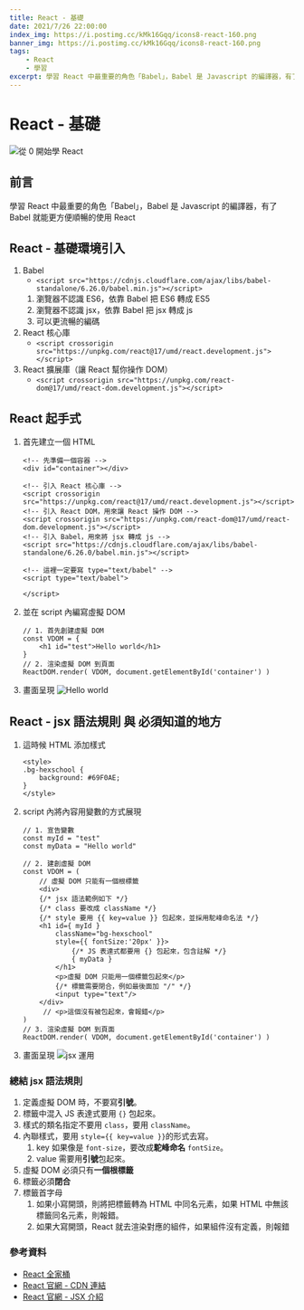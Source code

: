```yaml
---
title: React - 基礎
date: 2021/7/26 22:00:00
index_img: https://i.postimg.cc/kMk16Gqq/icons8-react-160.png
banner_img: https://i.postimg.cc/kMk16Gqq/icons8-react-160.png
tags:
    - React
    - 學習
excerpt: 學習 React 中最重要的角色「Babel」，Babel 是 Javascript 的編譯器，有了 Babel 就能更方便順暢的使用 React
---
```


# React - 基礎

![從 0 開始學 React](https://i.postimg.cc/kMk16Gqq/icons8-react-160.png)

## 前言

學習 React 中最重要的角色「Babel」，Babel 是 Javascript 的編譯器，有了 Babel 就能更方便順暢的使用 React

<!-- more -->

## React - 基礎環境引入

1. Babel
    - `<script src="https://cdnjs.cloudflare.com/ajax/libs/babel-standalone/6.26.0/babel.min.js"></script>`
    1. 瀏覽器不認識 ES6，依靠 Babel 把 ES6 轉成 ES5
    2. 瀏覽器不認識 jsx，依靠 Babel 把 jsx 轉成 js
    3. 可以更流暢的編碼
2. React 核心庫
    - `<script crossorigin src="https://unpkg.com/react@17/umd/react.development.js"></script>`
3. React 擴展庫（讓 React 幫你操作 DOM）
    - `<script crossorigin src="https://unpkg.com/react-dom@17/umd/react-dom.development.js"></script>`

## React 起手式

1. 首先建立一個 HTML

    ```HTML=
    <!-- 先準備一個容器 -->
    <div id="container"></div>

    <!-- 引入 React 核心庫 -->
    <script crossorigin src="https://unpkg.com/react@17/umd/react.development.js"></script>
    <!-- 引入 React DOM，用來讓 React 操作 DOM -->
    <script crossorigin src="https://unpkg.com/react-dom@17/umd/react-dom.development.js"></script>
    <!-- 引入 Babel，用來將 jsx 轉成 js -->
    <script src="https://cdnjs.cloudflare.com/ajax/libs/babel-standalone/6.26.0/babel.min.js"></script>

    <!-- 這裡一定要寫 type="text/babel" -->
    <script type="text/babel">

    </script>
    ```

2. 並在 script 內編寫虛擬 DOM

    ```jsx=+
    // 1. 首先創建虛擬 DOM
    const VDOM = {
        <h1 id="test">Hello world</h1>
    }
    // 2. 渲染虛擬 DOM 到頁面
    ReactDOM.render( VDOM, document.getElementById('container') )
    ```

3. 畫面呈現
    ![Hello world](https://i.imgur.com/qh3CLyD.png)

## React - jsx 語法規則 與 必須知道的地方

1. 這時候 HTML 添加樣式

    ```HTML=
    <style>
    .bg-hexschool {
        background: #69F0AE;
    }
    </style>
    ```

2. script 內將內容用變數的方式展現

    ```jsx=15
    // 1. 宣告變數    
    const myId = "test"
    const myData = "Hello world"
    
    // 2. 建創虛擬 DOM
    const VDOM = (
        // 虛擬 DOM 只能有一個根標籤
        <div>
        {/* jsx 語法範例如下 */}
        {/* class 要改成 className */}
        {/* style 要用 {{ key=value }} 包起來，並採用駝峰命名法 */}
        <h1 id={ myId } 
            className="bg-hexschool" 
            style={{ fontSize:'20px' }}>
                {/* JS 表達式都要用 {} 包起來，包含註解 */}
                { myData }
            </h1>
            <p>虛擬 DOM 只能用一個標籤包起來</p>
            {/* 標籤需要閉合，例如最後面加 "/" */}
            <input type="text"/>
        </div>
         // <p>這個沒有被包起來，會報錯</p>
    )
    // 3. 渲染虛擬 DOM 到頁面
    ReactDOM.render( VDOM, document.getElementById('container') )
    ```

3. 畫面呈現
    ![jsx 運用](https://i.imgur.com/1lrecAZ.png)

### 總結 jsx 語法規則

1. 定義虛擬 DOM 時，不要寫**引號**。
2. 標籤中混入 JS 表達式要用 `{}` 包起來。
3. 樣式的類名指定不要用 `class`，要用 `className`。
4. 內聯樣式，要用 `style={{ key=value }}`的形式去寫。
    1. key 如果像是 `font-size`，要改成**駝峰命名** `fontSize`。
    2. value 需要用**引號**包起來。
5. 虛擬 DOM 必須只有**一個根標籤**
6. 標籤必須**閉合**
7. 標籤首字母
    1. 如果小寫開頭，則將把標籤轉為 HTML 中同名元素，如果 HTML 中無該標籤同名元素，則報錯。
    2. 如果大寫開頭，React 就去渲染對應的組件，如果組件沒有定義，則報錯

### 參考資料

- [React 全家桶](https://www.youtube.com/playlist?list=PLmOn9nNkQxJFJXLvkNsGsoCUxJLqyLGxu)
- [React 官網 - CDN 連結](https://zh-hant.reactjs.org/docs/cdn-links.html)
- [React 官網 - JSX 介紹](https://zh-hant.reactjs.org/docs/introducing-jsx.html)
